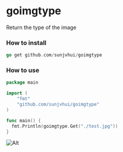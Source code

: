 # goimgtype


Return the type of the image

### How to install
```go
go get github.com/sunjvhui/goimgtype
```

### How to use
```go
package main

import (
	"fmt"
	"github.com/sunjvhui/goimgtype"
)

func main() {
  fmt.Println(goimgtype.Get("./test.jpg"))
}
```
![Alt](https://repobeats.axiom.co/api/embed/0152b70710862de97931ff0934626c22bc99ca8f.svg "Repobeats analytics image")
